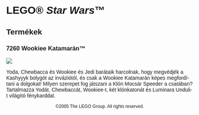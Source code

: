 <div lang="hu-HU" style="font-family: Helvetica, sans-serif;">
<h1>LEGO&reg; <i>Star Wars</i>&trade;</h1>
<h2>Termékek</h2>
<h3 style="font-weight: bold;">
<span class="product_number">7260</span>
<span class="title">Wookiee Katamarán™</span>
</h3>
<img src="https://www.lego.com/cdn/product-assets/product.img.pri/7260_prod.jpg" type="image/jpeg">
<p class="description">Yoda, Chewbacca és Wookiee és Jedi barátaik harcolnak, hogy megvédjék a Kashyyyk bolygót az inváziótól, és csak a Wookiee Katamarán képes megfordítani a dolgokat! Milyen szerepet fog játszani a Klón Mocsár Speeder a csatában? Tartalmazza Yodát, Chewbaccát, Wookiee-t, két klónkatonát és Luminara Unduli-t világító fénykarddal.</p>
<p class="footer" style="font-size: 12px; text-align: center;">©2005 The LEGO Group. All rights reserved.</p>
</div>